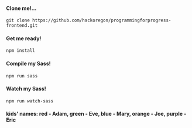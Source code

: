 #### Clone me!...

`git clone https://github.com/hackoregon/programmingforprogress-frontend.git`

#### Get me ready!

`npm install`

#### Compile my Sass!

`npm run sass`

#### Watch my Sass!

`npm run watch-sass`

#### kids' names: red - Adam, green - Eve, blue - Mary, orange - Joe, purple - Eric
